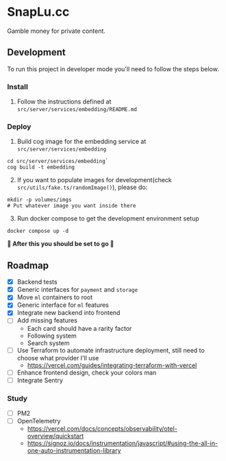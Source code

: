 # SnapLu.cc

Gamble money for private content.

## Development

To run this project in developer mode you'll need to follow the steps below.

### Install

1. Follow the instructions defined at `src/server/services/embedding/README.md`

### Deploy

1. Build cog image for the embedding service at `src/server/services/embedding`

```console
cd src/server/services/embedding`
cog build -t embedding
```

2. If you want to populate images for development(check `src/utils/fake.ts/randomImage()`), please do:

```console
mkdir -p volumes/imgs
# Put whatever image you want inside there
```

3. Run docker compose to get the development environment setup

```console
docker compose up -d
```

**🚀 After this you should be set to go 🚀**

## Roadmap

- [x] Backend tests
- [x] Generic interfaces for `payment` and `storage`
- [x] Move `ml` containers to root
- [x] Generic interface for `ml` features
- [x] Integrate new backend into frontend
- [ ] Add missing features
  - Each card should have a rarity factor
  - Following system
  - Search system
- [ ] Use Terraform to automate infrastructure deployment, still need to choose what provider I'll use
  - https://vercel.com/guides/integrating-terraform-with-vercel
- [ ] Enhance frontend design, check your colors man
- [ ] Integrate Sentry

### Study

- [ ] PM2
- [ ] OpenTelemetry
  - https://vercel.com/docs/concepts/observability/otel-overview/quickstart
  - https://signoz.io/docs/instrumentation/javascript/#using-the-all-in-one-auto-instrumentation-library

```

```
